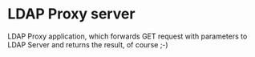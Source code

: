 # LDAP Proxy server

LDAP Proxy application, which forwards GET request with parameters to LDAP Server and returns the result, of course ;-)
